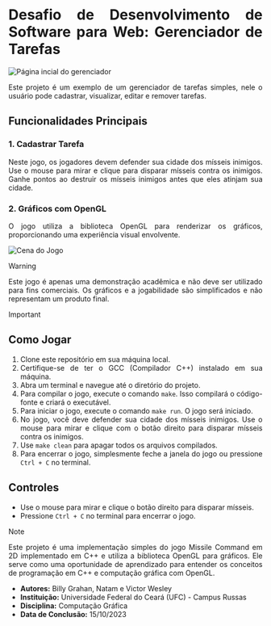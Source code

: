 <div align="justify">

# Desafio de Desenvolvimento de Software para Web: Gerenciador de Tarefas

![Página incial do gerenciador](https://imgur.com/a/uTqWFIi)

Este projeto é um exemplo de um gerenciador de tarefas simples, nele o usuário pode cadastrar, visualizar, editar e remover tarefas.

## Funcionalidades Principais

### 1. Cadastrar Tarefa
Neste jogo, os jogadores devem defender sua cidade dos mísseis inimigos. Use o mouse para mirar e clique para disparar mísseis contra os inimigos. Ganhe pontos ao destruir os mísseis inimigos antes que eles atinjam sua cidade.

### 2. Gráficos com OpenGL
O jogo utiliza a biblioteca OpenGL para renderizar os gráficos, proporcionando uma experiência visual envolvente.

</div>

![Cena do Jogo](https://i.imgur.com/Wz093QM.png)

<div align="justify">

> [!WARNING]
> Este jogo é apenas uma demonstração acadêmica e não deve ser utilizado para fins comerciais. Os gráficos e a jogabilidade são simplificados e não representam um produto final.

> [!IMPORTANT]
> ## Como Jogar
> 1. Clone este repositório em sua máquina local.
> 2. Certifique-se de ter o GCC (Compilador C++) instalado em sua máquina.
> 3. Abra um terminal e navegue até o diretório do projeto.
> 4. Para compilar o jogo, execute o comando `make`. Isso compilará o código-fonte e criará o executável.
> 5. Para iniciar o jogo, execute o comando `make run`. O jogo será iniciado.
> 6. No jogo, você deve defender sua cidade dos mísseis inimigos. Use o mouse para mirar e clique com o botão direito para disparar mísseis contra os inimigos.
> 7. Use `make clean` para apagar todos os arquivos compilados.
> 8. Para encerrar o jogo, simplesmente feche a janela do jogo ou pressione `Ctrl + C` no terminal.
>
> ## Controles 
> - Use o mouse para mirar e clique o botão direito para disparar mísseis.
> - Pressione `Ctrl + C` no terminal para encerrar o jogo.

> [!Note]
> Este projeto é uma implementação simples do jogo Missile Command em 2D implementado em C++ e utiliza a biblioteca OpenGL para gráficos. Ele serve como uma oportunidade de aprendizado para  entender os conceitos de programação em C++ e computação gráfica com OpenGL.

* **Autores:** Billy Grahan, Natam e Victor Wesley
* **Instituição:** Universidade Federal do Ceará (UFC) - Campus Russas
* **Disciplina:** Computação Gráfica
* **Data de Conclusão:** 15/10/2023

</div>
